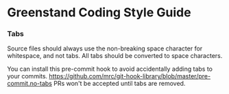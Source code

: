 # Greenstand Coding Style Guide

### Tabs

Source files should always use the non-breaking space character for whitespace, and not tabs.  All tabs should be converted to space characters.

You can install this pre-commit hook to avoid accidentally adding tabs to your commits.   https://github.com/mrc/git-hook-library/blob/master/pre-commit.no-tabs  PRs won't be accepted until tabs are removed. 
